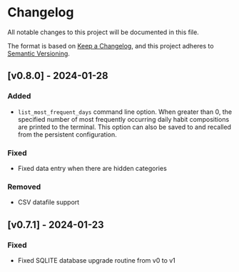 # Changelog
All notable changes to this project will be documented in this file.

The format is based on [Keep a Changelog](https://keepachangelog.com/en/1.1.0/),
and this project adheres to [Semantic Versioning](https://semver.org/spec/v2.0.0.html).

## [v0.8.0] - 2024-01-28

### Added

- `list_most_frequent_days` command line option. When greater than 0, the specified number of most frequently occurring daily habit compositions are printed to the terminal. This option can also be saved to and recalled from the persistent configuration.

### Fixed

- Fixed data entry when there are hidden categories

### Removed

- CSV datafile support

## [v0.7.1] - 2024-01-23

### Fixed

- Fixed SQLITE database upgrade routine from v0 to v1
